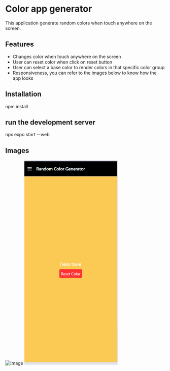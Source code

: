 # Color app generator
This application generate random colors when touch anywhere on the screen.

## Features
- Changes color when touch anywhere on the screen
- User can reset  color when click on reset button
- User can select a base color to render colors in that specific color group
- Responsiveness, you can refer to the images below to know how the app looks

## Installation

npm install

## run the development server
npx expo start --web

## Images
![image](https://github.com/user-attachments/assets/0b811c93-afec-447e-8707-c34a2da303c1)
![image](https://github.com/pehjos/colorApp/blob/master/assets/mobilegen.PNG)




